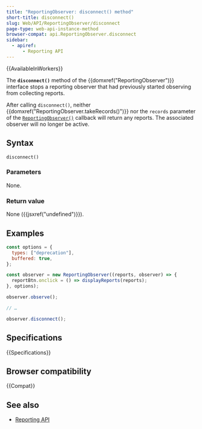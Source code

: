 ```yaml
---
title: "ReportingObserver: disconnect() method"
short-title: disconnect()
slug: Web/API/ReportingObserver/disconnect
page-type: web-api-instance-method
browser-compat: api.ReportingObserver.disconnect
sidebar:
  - apiref:
      - Reporting API
---
```


{{AvailableInWorkers}}

The **`disconnect()`** method of the
{{domxref("ReportingObserver")}} interface stops a reporting observer that had
previously started observing from collecting reports.

After calling `disconnect()`, neither
{{domxref("ReportingObserver.takeRecords()")}} nor the `records` parameter of
the
[`ReportingObserver()`](/en-US/docs/Web/API/ReportingObserver/ReportingObserver)
callback will return any reports. The associated observer will no longer be active.

## Syntax

```js-nolint
disconnect()
```

### Parameters

None.

### Return value

None ({{jsxref("undefined")}}).

## Examples

```js
const options = {
  types: ["deprecation"],
  buffered: true,
};

const observer = new ReportingObserver((reports, observer) => {
  reportBtn.onclick = () => displayReports(reports);
}, options);

observer.observe();

// …

observer.disconnect();
```

## Specifications

{{Specifications}}

## Browser compatibility

{{Compat}}

## See also

- [Reporting API](/en-US/docs/Web/API/Reporting_API)
